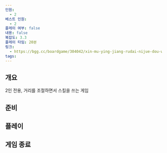 ```yaml
---
인원:
  - 2
베스트 인원:
  - 2
플레이 여부: false
내용: false
복잡도: 3.3
플레이 타임: 20분
링크:
  - https://bgg.cc/boardgame/304042/xin-mu-ying-jiang-rudai-nijue-dou-wo-ji-ben-setsut
tags:
---
```

## 개요
2인 전용, 거리를 조절하면서 스킬을 쓰는 게임
## 준비
## 플레이
## 게임 종료